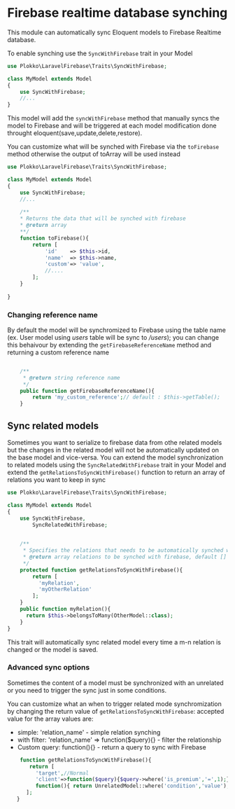 # Firebase realtime database synching
This module can automatically sync Eloquent models to Firebase Realtime database.

To enable synching use the `SyncWithFirebase` trait in your Model 
```php
use Plokko\LaravelFirebase\Traits\SyncWithFirebase;

class MyModel extends Model
{
    use SyncWithFirebase;
    //...
}
```
This model will add the `syncWithFirebase` method that manually syncs the model to Firebase and will be triggered at each model modification done throught eloquent(save,update,delete,restore).

You can customize what will be synched with Firebase via the `toFirebase` method otherwise the output of toArray will be used instead
```php
use Plokko\LaravelFirebase\Traits\SyncWithFirebase;

class MyModel extends Model
{
    use SyncWithFirebase;
    //...
    
    /**
    * Returns the data that will be synched with firebase
    * @return array
    **/
    function toFirebase(){
        return [
            'id'    => $this->id,
            'name'  => $this->name,
            'custom'=> 'value',
            //....
        ];
    }
    
}
```
### Changing reference name
By default the model will be synchromized to Firebase using the table name (ex. User model using _users_ table will be sync to _/users_);
you can change this behaivour by extending the `getFirebaseReferenceName` method and returning a custom reference name
```php

    /**
     * @return string reference name
     */
    public function getFirebaseReferenceName(){
        return 'my_custom_reference';// default : $this->getTable();
    }
```

## Sync related models
Sometimes you want to serialize to firebase data from othe related models but the changes in the related model will not be automatically updated on the base model and vice-versa.
You can extend the model synchronization to related models using the `SyncRelatedWithFirebase` trait in your Model and extend the `getRelationsToSyncWithFirebase()` function to return an array of relations you want to keep in sync
```php
use Plokko\LaravelFirebase\Traits\SyncWithFirebase;

class MyModel extends Model
{
    use SyncWithFirebase,
        SyncRelatedWithFirebase;

    
    /**
     * Specifies the relations that needs to be automatically synched with firebase
     * @return array relations to be synched with firebase, default []
     */
    protected function getRelationsToSyncWithFirebase(){
        return [
          'myRelation',
          'myOtherRelation'
        ];
    }
    public function myRelation(){
      return $this->belongsToMany(OtherModel::class);
    }
}
```
This trait will automatically sync related model every time a m-n relation is changed or the model is saved.

### Advanced sync options
Sometimes the content of a model must be synchronized with an unrelated or you need to trigger the sync just in some conditions.

You can customize what an when to trigger related mode synchromization by changing the return value of `getRelationsToSyncWithFirebase`:
accepted value for the array values are:
 - simple: 'relation_name' - simple relation synching
 - with filter: 'relation_name' => function($query){} - filter the relationship
 - Custom query: function(){} - return a query to sync with Firebase
 
 ```php
     function getRelationsToSyncWithFirebase(){
        return [
          'target',//Normal
          'client'=>function($query){$query->where('is_premium','=',1);},//With filter
          function(){ return UnrelatedModel::where('condition','value');},//Custom query
       ];
    }
```
